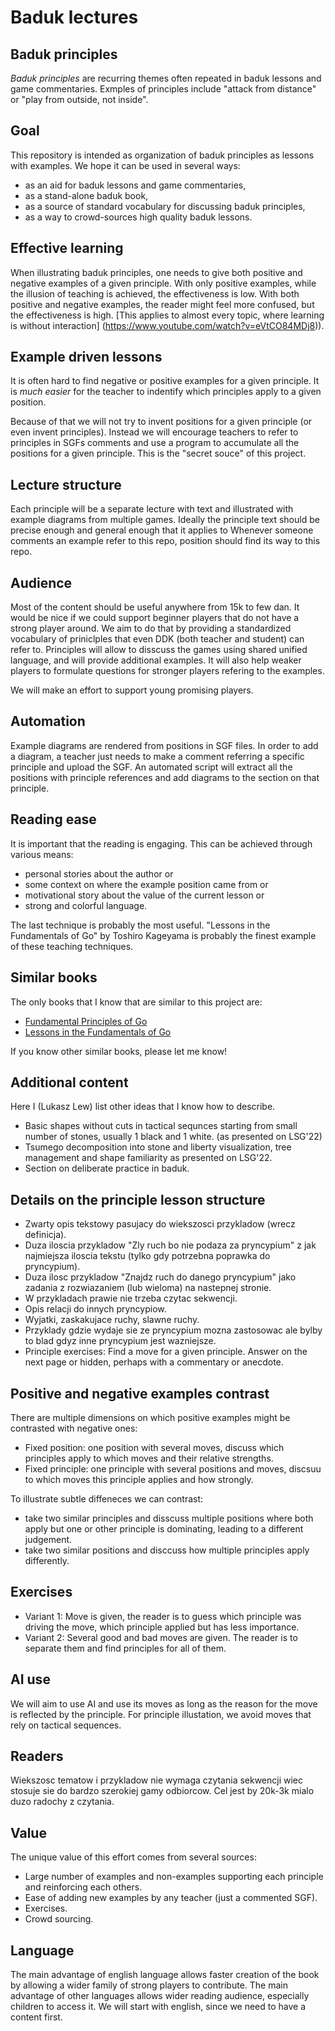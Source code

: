 # Baduk lectures

## Baduk principles

_Baduk principles_ are recurring themes often repeated in baduk lessons and game commentaries.
Exmples of principles include "attack from distance" or "play from outside, not inside".

## Goal 

This repository is intended as organization of baduk principles as lessons with examples.
We hope it can be used in several ways:
- as an aid for baduk lessons and game commentaries,
- as a stand-alone baduk book, 
- as a source of standard vocabulary for discussing baduk principles,
- as a way to crowd-sources high quality baduk lessons.

## Effective learning

When illustrating baduk principles, one needs to give both positive and negative examples of a given principle.
With only positive examples, while the illusion of teaching is achieved, the effectiveness is low.
With both positive and negative examples, the reader might feel more confused, but the effectiveness is high.
[This applies to almost every topic, where learning is without interaction] (https://www.youtube.com/watch?v=eVtCO84MDj8)).

## Example driven lessons

It is often hard to find negative or positive examples for a given principle. 
It is _much easier_ for the teacher to indentify which principles apply to a given position.

Because of that we will not try to invent positions for a given principle (or even invent principles).
Instead we will encourage teachers to refer to principles in SGFs comments and use a program to accumulate all the positions for a given principle.
This is the "secret souce" of this project.

## Lecture structure

Each principle will be a separate lecture with text and illustrated with example diagrams from multiple games.
Ideally the principle text should be precise enough and general enough that it applies to 
Whenever someone comments an example refer to this repo, position should find its way to this repo.

## Audience

Most of the content should be useful anywhere from 15k to few dan.
It would be nice if we could support beginner players that do not have a strong player around.
We aim to do that by providing a standardized vocabulary of priniclples that even DDK (both teacher and student) can refer to.
Principles will allow to disscuss the games using shared unified language, and will provide additional examples.
It will also help weaker players to formulate questions for stronger players refering to the examples.

We will make an effort to support young promising players.

## Automation

Example diagrams are rendered from positions in SGF files.
In order to add a diagram, a teacher just needs to make a comment referring a specific principle and upload the SGF.
An automated script will extract all the positions with principle references and add diagrams to the section on that principle.

## Reading ease

It is important that the reading is engaging. 
This can be achieved through various means:
 - personal stories about the author or
 - some context on where the example position came from or
 - motivational story about the value of the current lesson or
 - strong and colorful language.

The last technique is probably the most useful. 
"Lessons in the Fundamentals of Go" by Toshiro Kageyama is probably the finest example of these teaching techniques.

## Similar books

The only books that I know that are similar to this project are:
- [Fundamental Principles of Go](https://www.goodreads.com/en/book/show/1485651.Fundamental_Principles_Of_Go)
- [Lessons in the Fundamentals of Go](https://www.goodreads.com/book/show/1241950.Lessons_in_the_Fundamentals_of_Go)

If you know other similar books, please let me know!

## Additional content

Here I (Lukasz Lew) list other ideas that I know how to describe.

- Basic shapes without cuts in tactical sequnces starting from small number of stones, usually 1 black and 1 white. (as presented on LSG'22)
- Tsumego decomposition into stone and liberty visualization, tree management and shape familiarity as presented on LSG'22.
- Section on deliberate practice in baduk.

## Details on the principle lesson structure

- Zwarty opis tekstowy pasujacy do wiekszosci przykladow (wrecz definicja).
- Duza iloscia przykladow "Zly ruch bo nie podaza za pryncypium" z jak najmiejsza iloscia tekstu (tylko gdy potrzebna poprawka do pryncypium). 
- Duza ilosc przykladow "Znajdz ruch do danego pryncypium" jako zadania z rozwiazaniem (lub wieloma) na nastepnej stronie.
- W przykladach prawie nie trzeba czytac sekwencji.
- Opis relacji do innych pryncypiow.
- Wyjatki, zaskakujace ruchy, slawne ruchy.
- Przyklady gdzie wydaje sie ze pryncypium mozna zastosowac ale bylby to blad gdyz inne pryncypium jest wazniejsze. 
- Principle exercises: Find a move for a given principle. Answer on the next page or hidden, perhaps with a commentary or anecdote.

## Positive and negative examples contrast

There are multiple dimensions on which positive examples might be contrasted with negative ones:
- Fixed position: one position with several moves, discuss which principles apply to which moves and their relative strengths.
- Fixed principle: one principle with several positions and moves, discsuu to which moves this principle applies and how strongly.

To illustrate subtle diffeneces we can contrast:
- take two similar principles and disscuss multiple positions where both apply but one or other principle is dominating, leading to a different judgement.
- take two similar positions and disccuss how multiple principles apply differently.

## Exercises

- Variant 1: Move is given, the reader is to guess which principle was driving the move, which principle applied but has less importance.
- Variant 2: Several good and bad moves are given. The reader is to separate them and find principles for all of them.

## AI use

We will aim to use AI and use its moves as long as the reason for the move is reflected by the principle.
For principle illustation, we avoid moves that rely on tactical sequences.

## Readers

Wiekszosc tematow i przykladow nie wymaga czytania sekwencji wiec stosuje sie do bardzo szerokiej gamy odbiorcow.
Cel jest by 20k-3k mialo duzo radochy z czytania.

## Value

The unique value of this effort comes from several sources:

- Large number of examples and non-examples supporting each principle and reinforcing each others.
- Ease of adding new examples by any teacher (just a commented SGF).
- Exercises.
- Crowd sourcing.

## Language

The main advantage of english language allows faster creation of the book by allowing a wider family of strong players to contribute.
The main advantage of other languages allows wider reading audience, especially children to access it.
We will start with english, since we need to have a content first.
